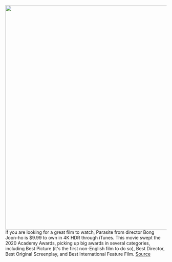 <img src='https://cdn.vox-cdn.com/thumbor/KW8-2kxnicotJNwo98s-D-rhwCY=/0x0:2048x1365/1200x800/filters:focal(664x447:990x773)/cdn.vox-cdn.com/uploads/chorus_image/image/66587316/parasite.0.jpg' width='700px' /><br/>
If you are looking for a great film to watch, Parasite from director Bong Joon-ho is $9.99 to own in 4K HDR through iTunes. This movie swept the 2020 Academy Awards, picking up big awards in several categories, including Best Picture (it's the first non-English film to do so), Best Director, Best Original Screenplay, and Best International Feature Film.
<a href='https://www.theverge.com/good-deals/2020/4/1/21202766/bong-joon-ho-parasite-4k-hdr-deal-movies-anywhere-wyze-cam-humble-bundle-gaming'> Source <a/>
